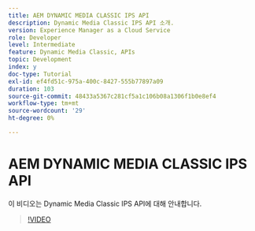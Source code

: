```yaml
---
title: AEM DYNAMIC MEDIA CLASSIC IPS API
description: Dynamic Media Classic IPS API 소개.
version: Experience Manager as a Cloud Service
role: Developer
level: Intermediate
feature: Dynamic Media Classic, APIs
topic: Development
index: y
doc-type: Tutorial
exl-id: ef4fd51c-975a-400c-8427-555b77897a09
duration: 103
source-git-commit: 48433a5367c281cf5a1c106b08a1306f1b0e8ef4
workflow-type: tm+mt
source-wordcount: '29'
ht-degree: 0%

---
```


# AEM DYNAMIC MEDIA CLASSIC IPS API

이 비디오는 Dynamic Media Classic IPS API에 대해 안내합니다.

>[!VIDEO](https://video.tv.adobe.com/v/3417849?quality=12&learn=on&captions=kor)
